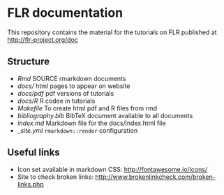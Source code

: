# FLR documentation

This repository contains the material for the tutorials on FLR published at <http://flr-project.org/doc>


## Structure

- *Rmd* SOURCE rmarkdown documents
- *docs/* html pages to appear on website
- *docs/pdf* pdf versions of tutorials
- *docs/R* R codee in tutorials
- *Makefile* To create html pdf and R files from rmd
- *bibliography.bib* BibTeX document available to all documents
- *index.md* Markdown file for the docs/index.html file
- *_site.yml* `rmarkdown::render` configuration

## Useful links

- Icon set available in markdown CSS: <http://fontawesome.io/icons/>
- Site to check broken links: <http://www.brokenlinkcheck.com/broken-links.php>


